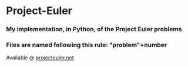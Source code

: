 # Project-Euler
### My implementation, in Python, of the Project Euler problems  
### Files are named following this rule: "problem"+number

Available @ [projecteuler.net](https://projecteuler.net/)
